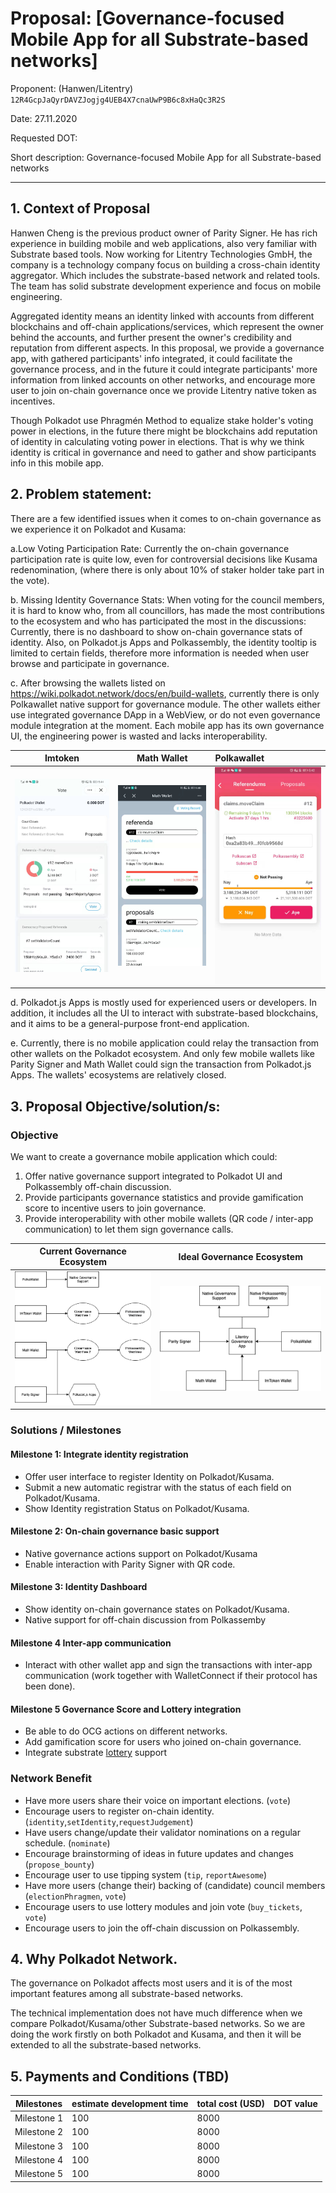 # Proposal: [Governance-focused Mobile App for all Substrate-based networks]
Proponent: (Hanwen/Litentry) `12R4GcpJaQyrDAVZJogjg4UEB4X7cnaUwP9B6c8xHaQc3R2S`

Date: 27.11.2020

Requested DOT: 

Short description: Governance-focused Mobile App for all Substrate-based networks

---
## 1. Context of Proposal

Hanwen Cheng is the previous product owner of Parity Signer. He has rich experience in building mobile and web applications, also very familiar with Substrate based tools. Now working for Litentry Technologies GmbH, the company is a technology company focus on building a cross-chain identity aggregator. Which includes the substrate-based network and related tools. The team has solid substrate development experience and focus on mobile engineering.

Aggregated identity means an identity linked with accounts from different blockchains and off-chain applications/services, which represent the owner behind the accounts, and further present the owner's credibility and reputation from different aspects. In this proposal, we provide a governance app, with gathered participants' info integrated, it could facilitate the governance process, and in the future it could integrate participants' more information from linked accounts on other networks, and encourage more user to join on-chain governance once we provide Litentry native token as incentives. 

Though Polkadot use Phragmén Method to equalize stake holder's voting power in elections, in the future there might be blockchains add reputation of identity in calculating voting power in elections. That is why we think identity is critical in governance and need to gather and show participants info in this mobile app.

## 2.	Problem statement: 

There are a few identified issues when it comes to on-chain governance as we experience it on Polkadot and Kusama:

a.Low Voting Participation Rate: Currently the on-chain governance participation rate is quite low, even for controversial decisions like Kusama redenomination, (where there is only about 10% of staker holder take part in the vote).

b. Missing Identity Governance Stats: When voting for the council members, it is hard to know who, from all councillors, has made the most contributions to the ecosystem and who has participated the most in the discussions: Currently, there is no dashboard to show on-chain governance stats of identity. Also, on Polkadot.js Apps and Polkassembly, the identity tooltip is limited to certain fields, therefore more information is needed when user browse and participate in governance.

c. After browsing the wallets listed on https://wiki.polkadot.network/docs/en/build-wallets, currently there is only Polkawallet native support for governance module. The other wallets either use integrated governance DApp in a WebView, or do not even governance module integration at the moment. Each mobile app has its own governance UI, the engineering power is wasted and lacks interoperability.   

Imtoken |  Math Wallet | Polkawallet
:-------------------------:|:-------------------------:|:---|
![imtoken](./imgs/GovernanceImtoken.jpeg)  |  ![mathwallet](./imgs/GovernanceMath.jpeg)| ![polkawallet](./imgs/GovernancePolkawallet.jpeg)

d. Polkadot.js Apps is mostly used for experienced users or developers. In addition, it includes all the UI to interact with substrate-based blockchains, and it aims to be a general-purpose front-end application.

e. Currently, there is no mobile application could relay the transaction from other wallets on the Polkadot ecosystem. And only few mobile wallets like Parity Signer and Math Wallet could sign the transaction from Polkadot.js Apps. The wallets' ecosystems are relatively closed. 

## 3.	Proposal Objective/solution/s:

### Objective

We want to create a governance mobile application which could:

1. Offer native governance support integrated to Polkadot UI and Polkassembly off-chain discussion. 
2. Provide participants governance statistics and provide gamification score to incentive users to join governance.
3. Provide interoperability with other mobile wallets (QR code / inter-app communication) to let them sign governance calls. 
 
|Current Governance Ecosystem| Ideal Governance Ecosystem|
|-------------------------|-------------------------|
|![imtoken](./imgs/governanceBefore.png)|![mathwallet](./imgs/GovernanceNow.png)|

### Solutions / Milestones

#### Milestone 1: Integrate identity registration
* Offer user interface to register Identity on Polkadot/Kusama.
* Submit a new automatic registrar with the status of each field on Polkadot/Kusama.
* Show Identity registration Status on Polkadot/Kusama. 

#### Milestone 2: On-chain governance basic support
* Native governance actions support on Polkadot/Kusama
* Enable interaction with Parity Signer with QR code.

#### Milestone 3: Identity Dashboard
* Show identity on-chain governance states on Polkadot/Kusama.
* Native support for off-chain discussion from Polkassemby

#### Milestone 4 Inter-app communication
* Interact with other wallet app and sign the transactions with inter-app communication (work together with WalletConnect if their protocol has been done).

#### Milestone 5 Governance Score and Lottery integration
* Be able to do OCG actions on different networks.
* Add gamification score for users who joined on-chain governance.
* Integrate substrate [lottery](https://hackmd.io/68rduBydTEy4X-ULevd90g) support

### Network Benefit

* Have more users share their voice on important elections. (`vote`)
* Encourage users to register on-chain identity. (`identity`,`setIdentity`,`requestJudgement`)
* Have users change/update their validator nominations on a regular schedule. (`nominate`)
* Encourage brainstorming of ideas in future updates and changes (`propose_bounty`)
* Encourage user to use tipping system (`tip`, `reportAwesome`)
* Have more users (change their) backing of (candidate) council members (`electionPhragmen`, `vote`)
* Encourage users to use lottery modules and join vote (`buy_tickets`, `vote`)
* Encourage users to join the off-chain discussion on Polkassembly.

## 4. Why Polkadot Network.

The governance on Polkadot affects most users and it is of the most important features among all substrate-based networks. 

The technical implementation does not have much difference when we compare Polkadot/Kusama/other Substrate-based networks. So we are doing the work firstly on both Polkadot and Kusama, and then it will be extended to all the substrate-based networks.

 ## 5. Payments and Conditions (TBD)
 
 |Milestones | estimate development time | total cost (USD) | DOT value |
 |---|---|---|---|
 |Milestone 1|  100 | 8000 |
 |Milestone 2|  100 | 8000 | 
 |Milestone 3|  100 | 8000 | 
 |Milestone 4|  100 | 8000 |
 |Milestone 5|  100 | 8000 |
 
 
 
